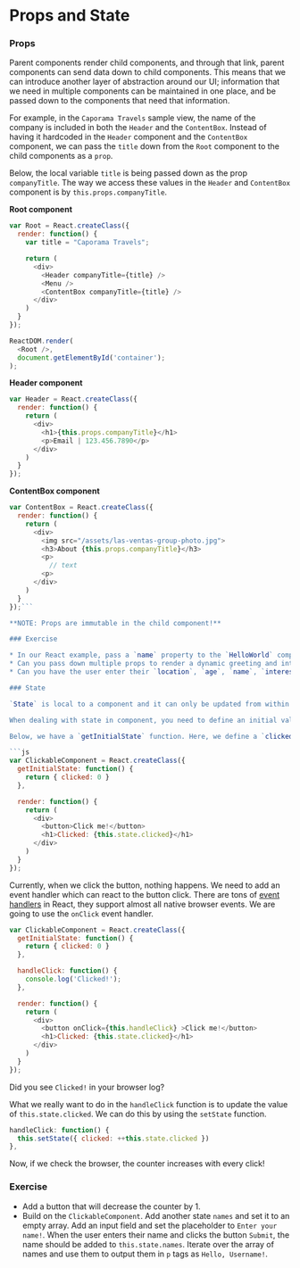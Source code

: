 # Props and State

### Props

Parent components render child components, and through that link, parent components can send data down to child components. This means that we can introduce another layer of abstraction around our UI; information that we need in multiple components can be maintained in one place, and be passed down to the components that need that information.

For example, in the `Caporama Travels` sample view, the name of the company is included in both the `Header` and the `ContentBox`. Instead of having it hardcoded in the `Header` component and the `ContentBox` component, we can pass the `title` down from the `Root` component to the child components as a `prop`.

Below, the local variable `title` is being passed down as the prop `companyTitle`. The way we access these values in the `Header` and `ContentBox` component is by `this.props.companyTitle`.

**Root component**
```js
var Root = React.createClass({
  render: function() {
    var title = "Caporama Travels";

    return (
      <div>
        <Header companyTitle={title} />
        <Menu />
        <ContentBox companyTitle={title} />
      </div>
    )
  }
});

ReactDOM.render(
  <Root />,
  document.getElementById('container');
);
```

**Header component**
```js
var Header = React.createClass({
  render: function() {
    return (
      <div>
        <h1>{this.props.companyTitle}</h1>
        <p>Email | 123.456.7890</p>
      </div>
    )
  }
});
```

**ContentBox component**
```js
var ContentBox = React.createClass({
  render: function() {
    return (
      <div>
        <img src="/assets/las-ventas-group-photo.jpg">
        <h3>About {this.props.companyTitle}</h3>
        <p>
          // text
        <p>
      </div>
    )
  }
});```

**NOTE: Props are immutable in the child component!**

### Exercise

* In our React example, pass a `name` property to the `HelloWorld` component and render the greeting using the passed down prop. For example, if the value of the `name` property passed down is `Elsa`, the greeting should be `Hello, Elsa!`.
* Can you pass down multiple props to render a dynamic greeting and introduction? Examples on props: `location`, `age`, `name`, `interests`.
* Can you have the user enter their `location`, `age`, `name`, `interests` through input fields and then render the greeting and introduction with the user input?

### State

`State` is local to a component and it can only be updated from within that component. State can be passed down to child components as props. Any values that you need access to and will update throughout the lifetime of your component should be maintained as state.

When dealing with state in component, you need to define an initial value for it. For example, let's say we have a component with a button. When the button is clicked, we should increase a counter by 1.

Below, we have a `getInitialState` function. Here, we define a `clicked` state. We can access this value in the component as `this.state.clicked`, see the `h1` tag in the return statement. Also note the comma after the `getInitialState` function, in React components we separate functions with commas (components are just objects, and key value pairs in JavaScript are delimited by commas).

```js
var ClickableComponent = React.createClass({
  getInitialState: function() {
    return { clicked: 0 }
  },

  render: function() {
    return (
      <div>
        <button>Click me!</button>
        <h1>Clicked: {this.state.clicked}</h1>
      </div>
    )
  }
});
```

Currently, when we click the button, nothing happens. We need to add an event handler which can react to the button click. There are tons of [event handlers](https://facebook.github.io/react/docs/events.html) in React, they support almost all native browser events. We are going to use the `onClick` event handler.

```js
var ClickableComponent = React.createClass({
  getInitialState: function() {
    return { clicked: 0 }
  },

  handleClick: function() {
    console.log('Clicked!');
  },

  render: function() {
    return (
      <div>
        <button onClick={this.handleClick} >Click me!</button>
        <h1>Clicked: {this.state.clicked}</h1>
      </div>
    )
  }
});
```

Did you see `Clicked!` in your browser log?

What we really want to do in the `handleClick` function is to update the value of `this.state.clicked`. We can do this by using the `setState` function.

```js
handleClick: function() {
  this.setState({ clicked: ++this.state.clicked })
},
```

Now, if we check the browser, the counter increases with every click!

### Exercise

* Add a button that will decrease the counter by 1.
* Build on the `ClickableComponent`. Add another state `names` and set it to an empty array. Add an input field and set the placeholder to `Enter your name!`. When the user enters their name and clicks the button `Submit`, the name should be added to `this.state.names`. Iterate over the array of names and use them to output them in `p` tags as `Hello, Username!`.
